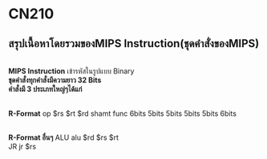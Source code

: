 # CN210
## สรุปเนื้อหาโดยรวมของMIPS Instruction(ชุดคำสั่งของMIPS)
<br>**MIPS  Instruction** เข้ารหัสในรูปแบบ Binary
<br>**ชุดคำสั่งทุกคำสั่งมีความยาว 32 Bits**
<br>**คำสั่งมี 3 ประเภทใหญ่ๆได้แก่**

<br>**R-Format**
op	$rs	$rt	$rd	shamt	func
6bits	5bits	5bits	5bits	5bits	6bits

<br>**R-Format อื่นๆ**
ALU	alu	$rd	$rs	$rt	 
JR	jr	$rs

